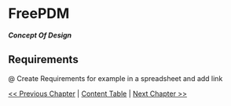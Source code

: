 # FreePDM
***Concept Of Design***

## Requirements

@ Create Requirements for example in a spreadsheet and add link


[<< Previous Chapter](FreePDM_03-2-SVNProjectStructure.md) | [Content Table](README.md) | [Next Chapter >>](FreePDM_05-Roadmap.md)
